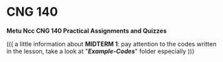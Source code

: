 # CNG 140

**Metu Ncc CNG 140 Practical Assignments and Quizzes**

((( a little information about **MIDTERM 1**: pay attention to the codes written in the lesson, take a look at "***Example-Codes***" folder especially )))
